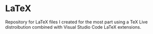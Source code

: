 # LaTeX
Repository for LaTeX files I created for the most part using a TeX Live distroibution combined with Visual Studio Code LaTeX extensions.
